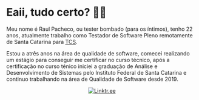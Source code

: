 <!--
<img align="right" height="280px" src="https://github.com/raulpacheco2k/raulpacheco2k/blob/main/man.png?raw=true" />
-->

# Eaii, tudo certo? 👨‍💻
Meu nome é Raul Pacheco, ou tester bombado (para os íntimos), tenho 22 anos, atualmente trabalho como Testador de Software Pleno remotamente de Santa Catarina para [TCS](https://www.tcs.com/).

Estou a atrês anos na área de qualidade de software, comecei realizando um estágio para conseguir me certificar no curso técnico, após a certificação no curso ténico iniciei a graduação de Análise e Desenvolvimento de Sistemas pelo Instituto Federal de Santa Catarina e continuo trabalhando na área de Qualidade de Software desde 2019.

<p align="center">
  <a href="https://linktr.ee/raulpacheco2k">
    <img alt="Linktr.ee" src="https://img.shields.io/badge/-linktr.ee-brightgreen?style=for-the-badge&logo=linktree&logoColor=white&link=https://linktr.ee/raulpacheco2k&color=254f1a">
  </a>
</p>

<!--

  <a href="https://www.instagram.com/raulpacheco2k.qa">
    <img alt="Instagram" src="https://img.shields.io/badge/Instagram-E4405F?style=for-the-badge&logo=instagram&logoColor=white">
  </a>
  <a href="mailto:contato@raulpacheco.com.br">
    <img alt="Mail" src="https://img.shields.io/badge/Gmail-D14836?style=for-the-badge&logo=gmail&logoColor=white">
  </a>
<a href="https://github.com/raulpacheco2k">
  <img align="center" src="https://github-readme-stats.vercel.app/api?username=raulpacheco2k&include_all_commits=true&count_private=true&hide_border=true&hide_rank=true&hide_title=true&theme=dark"/>
  <img align="center" src="https://github-readme-stats.vercel.app/api/wakatime?username=raulpacheco2k&theme=dark&hide_border=true&hide_title=true&langs_count=5"/>
</a>

<details>
  <summary>Outras coisas</summary>
  <p> 💬 Você pode me fazer algumas perguntas <a href="https://github.com/raulpacheco2k/raulpacheco2k/issues">aqui</a>.</p>
</details>

Gosto de manter um ambiente seguro e livre de bugs para que todos os envolvidos no processo, possam colocar a cabeça no travesseiro à noite e dormir em paz.

<p align="center">
<a href="#"><img src="https://img.shields.io/badge/PHP-777BB4?style=for-the-badge&logo=php&logoColor=white"></a>
<a href="#"><img src="https://img.shields.io/badge/Python-3776AB?style=for-the-badge&logo=python&logoColor=white"></a>
<a href="#"><img src="https://img.shields.io/badge/java-ec2025?style=for-the-badge&logo=java&logoColor=white"></a>
</p>
-->
